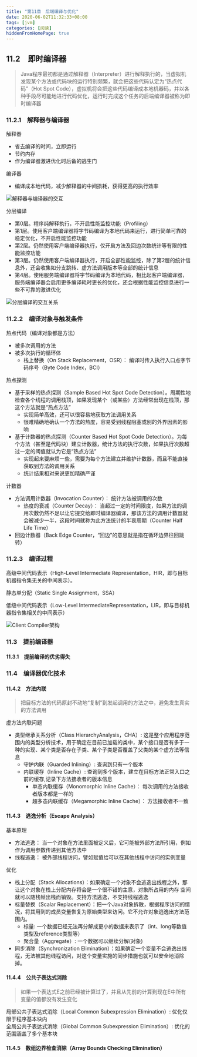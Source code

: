 ```yaml
---
title: "第11章　后端编译与优化"
date: 2020-06-02T11:32:33+08:00
tags: [jvm]
categories: [阅读]
hiddenFromHomePage: true
---
```


## 11.2　即时编译器
>Java程序最初都是通过解释器（Interpreter）进行解释执行的，当虚拟机发现某个方法或代码块的运行特别频繁，就会把这些代码认定为“热点代码”（Hot Spot Code），虚拟机将会把这些代码编译成本地机器码，并以各种手段尽可能地进行代码优化，运行时完成这个任务的后端编译器被称为即时编译器
### 11.2.1　解释器与编译器
解释器  
- 省去编译的时间，立即运行
- 节约内存
- 作为编译器激进优化时后备的逃生门

编译器
- 编译成本地代码，减少解释器的中间损耗，获得更高的执行效率

![](/images/read/jvm/11-1.jpg "解释器与编译器的交互")

分层编译
- 第0层。程序纯解释执行，不开启性能监控功能（Profiling）
- 第1层。使用客户端编译器将字节码编译为本地代码来运行，进行简单可靠的稳定优化，不开启性能监控功能
- 第2层。仍然使用客户端编译器执行，仅开启方法及回边次数统计等有限的性能监控功能
- 第3层。仍然使用客户端编译器执行，开启全部性能监控，除了第2层的统计信息外，还会收集如分支跳转、虚方法调用版本等全部的统计信息
- 第4层。使用服务端编译器将字节码编译为本地代码，相比起客户端编译器，服务端编译器会启用更多编译耗时更长的优化，还会根据性能监控信息进行一些不可靠的激进优化

![](/images/read/jvm/11-2.jpg "分层编译的交互关系")

### 11.2.2　编译对象与触发条件
热点代码（编译对象都是方法）
- 被多次调用的方法
- 被多次执行的循环体
  - 栈上替换（On Stack Replacement，OSR）： 编译时传入执行入口点字节码序号（Byte Code Index，BCI）

热点探测
- 基于采样的热点探测（Sample Based Hot Spot Code Detection）。周期性地检查各个线程的调用栈顶，如果发现某个（或某些）方法经常出现在栈顶，那这个方法就是“热点方法”
  - 实现简单高效，还可以很容易地获取方法调用关系
  - 很难精确地确认一个方法的热度，容易受到线程阻塞或别的外界因素的影响
- 基于计数器的热点探测（Counter Based Hot Spot Code Detection）。为每个方法（甚至是代码块）建立计数器，统计方法的执行次数，如果执行次数超过一定的阈值就认为它是“热点方法”
  - 实现起来要麻烦一些，需要为每个方法建立并维护计数器，而且不能直接获取到方法的调用关系
  - 统计结果相对来说更加精确严谨

计数器
- 方法调用计数器（Invocation Counter）：   统计方法被调用的次数
  - 热度的衰减（Counter Decay）： 当超过一定的时间限度，如果方法的调用次数仍然不足以让它提交给即时编译器编译，那该方法的调用计数器就会被减少一半，这段时间就称为此方法统计的半衰周期（Counter Half Life Time）
- 回边计数器（Back Edge Counter，“回边”的意思就是指在循环边界往回跳转）

### 11.2.3　编译过程
高级中间代码表示（High-Level Intermediate Representation，HIR，即与目标机器指令集无关的中间表示）。

静态单分配（Static Single Assignment，SSA）

低级中间代码表示（Low-Level IntermediateRepresentation，LIR，即与目标机器指令集相关的中间表示）

![](/images/read/jvm/11-5.jpg "Client Compiler架构")

### 11.3　提前编译器
#### 11.3.1　提前编译的优劣得失

### 11.4　编译器优化技术
#### 11.4.2　方法内联
>把目标方法的代码原封不动地“复制”到发起调用的方法之中，避免发生真实的方法调用

虚方法内联问题
- 类型继承关系分析（Class HierarchyAnalysis，CHA）: 这是整个应用程序范围内的类型分析技术，用于确定在目前已加载的类中，某个接口是否有多于一种的实现、某个类是否存在子类、某个子类是否覆盖了父类的某个虚方法等信息
  - 守护内联（Guarded Inlining）:   查询到只有一个版本
  - 内联缓存（Inline Cache）: 查询到多个版本，建立在目标方法正常入口之前的缓存,记录下方法接收者的版本信息
    - 单态内联缓存（Monomorphic Inline Cache）：   每次调用的方法接收者版本都是一样的
    - 超多态内联缓存（Megamorphic Inline Cache）： 方法接收者不一致

#### 11.4.3　逃逸分析（Escape Analysis）
基本原理
  - 方法逃逸： 当一个对象在方法里面被定义后，它可能被外部方法所引用，例如作为调用参数传递到其他方法中
  - 线程逃逸： 被外部线程访问，譬如赋值给可以在其他线程中访问的实例变量

优化
  - 栈上分配（Stack Allocations）：如果确定一个对象不会逃逸出线程之外，那让这个对象在栈上分配内存将会是一个很不错的主意，对象所占用的内存
  空间就可以随栈帧出栈而销毁。支持方法逃逸，不支持线程逃逸
  - 标量替换（Scalar Replacement）：把一个Java对象拆散，根据程序访问的情况，将其用到的成员变量恢复为原始类型来访问。它不允许对象逃逸出方法范围内。
    - 标量: 一个数据已经无法再分解成更小的数据来表示了（int、long等数值类型及reference类型等）
    - 聚合量（Aggregate）:  一个数据可以继续分解(对象)
  - 同步消除（Synchronization Elimination）：如果确定一个变量不会逃逸出线程，无法被其他线程访问，对这个变量实施的同步措施也就可以安全地消除掉。

#### 11.4.4　公共子表达式消除
>如果一个表达式E之前已经被计算过了，并且从先前的计算到现在E中所有变量的值都没有发生变化

局部公共子表达式消除（Local Common Subexpression Elimination）:   优化仅限于程序基本块内  
全局公共子表达式消除（Global Common Subexpression Elimination）:  优化的范围涵盖了多个基本块

#### 11.4.5　数组边界检查消除（Array Bounds Checking Elimination）

